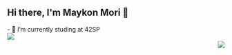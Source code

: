 ## Hi there, I'm Maykon Mori 👋
<div style="display: inline_block">
  <div>
    <a>- 🌱 I’m currently studing at 42SP</a><br>
    <img height="180em" src="https://github-readme-stats.vercel.app/api/top-langs/?username=maykonmori&layout=compact&langs_count=7&theme=dracula"/>
  </div>
  <div>
   <img align="right" src="https://i.pinimg.com/originals/42/0e/39/420e39bd34d74ffae5c6af92a701d5cb.gif">
  </div>
</div>
<!--
<div style="display: inline_block"><br>
  <img align="center" alt="Rafa-Js" height="30" width="40" src="https://raw.githubusercontent.com/devicons/devicon/master/icons/javascript/javascript-plain.svg">
  <img align="center" alt="Rafa-Ts" height="30" width="40" src="https://raw.githubusercontent.com/devicons/devicon/master/icons/typescript/typescript-plain.svg">
  <img align="center" alt="Rafa-React" height="30" width="40" src="https://raw.githubusercontent.com/devicons/devicon/master/icons/react/react-original.svg">
  <img align="center" alt="Rafa-HTML" height="30" width="40" src="https://raw.githubusercontent.com/devicons/devicon/master/icons/html5/html5-original.svg">
  <img align="center" alt="Rafa-CSS" height="30" width="40" src="https://raw.githubusercontent.com/devicons/devicon/master/icons/css3/css3-original.svg">
  <img align="center" alt="Rafa-Python" height="30" width="40" src="https://raw.githubusercontent.com/devicons/devicon/master/icons/python/python-original.svg">
  <img align="center" alt="Rafa-Csharp" height="30" width="40" src="https://raw.githubusercontent.com/devicons/devicon/master/icons/csharp/csharp-original.svg">
</div>
--!>


